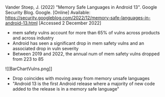 Vander Stoep, J. (2022) "Memory Safe Languages in Android 13". Google Security Blog. Google. [Online] Available: https://security.googleblog.com/2022/12/memory-safe-languages-in-android-13.html [Accessed 2 December 2022]

+ mem safety vulns account for more than 65% of vulns across products and across industry
+ Android has seen a significant drop in mem safety vulns and an associated drop in vuln severity
+ Between 2019 and 2022, the annual num of mem safety vulns dropped from 223 to 85

![[BarChartVulns.png]]

+ Drop coincides with moving away from memory unsafe languages
+ "Android 13 is the first Android release where a majority of new code added to the release is in a memory safe language"